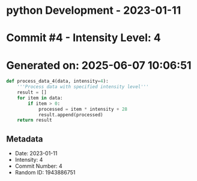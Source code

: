 ﻿# python Development - 2023-01-11
# Commit #4 - Intensity Level: 4
# Generated on: 2025-06-07 10:06:51
```python
def process_data_4(data, intensity=4):
    '''Process data with specified intensity level'''
    result = []
    for item in data:
        if item > 0:
            processed = item * intensity + 28
            result.append(processed)
    return result
```
## Metadata
- Date: 2023-01-11
- Intensity: 4
- Commit Number: 4
- Random ID: 1943886751
